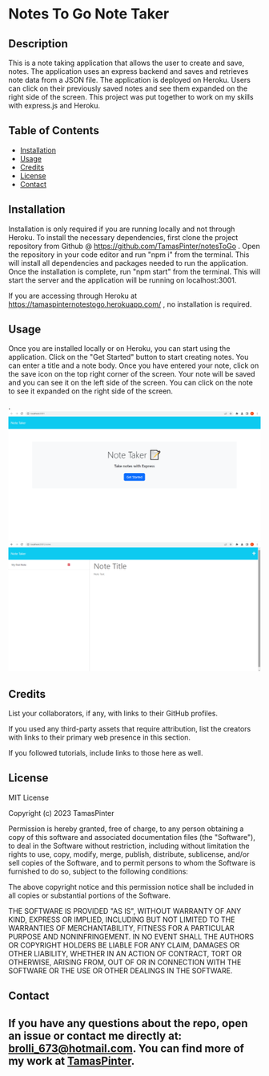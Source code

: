 # Notes To Go Note Taker

## Description

This is a note taking application that allows the user to create and save, notes. The application uses an express backend and saves and retrieves note data from a JSON file. The application is deployed on Heroku. Users can click on their previously saved notes and see them expanded on the right side of the screen. This project was put together to work on my skills with express.js and Heroku.


## Table of Contents 


- [Installation](#installation)
- [Usage](#usage)
- [Credits](#credits)
- [License](#license)
- [Contact](#contact)

## Installation

Installation is only required if you are running locally and not through Heroku. To install the necessary dependencies, first clone the project repository from Github @ https://github.com/TamasPinter/notesToGo . Open the repository in your code editor and run "npm i" from the terminal. This will install all dependencies and packages needed to run the application. Once the installation is complete, run "npm start" from the terminal. This will start the server and the application will be running on localhost:3001.

If you are accessing through Heroku at https://tamaspinternotestogo.herokuapp.com/ , no installation is required.

## Usage

Once you are installed locally or on Heroku, you can start using the application. Click on the "Get Started" button to start creating notes. You can enter a title and a note body. Once you have entered your note, click on the save icon on the top right corner of the screen. Your note will be saved and you can see it on the left side of the screen. You can click on the note to see it expanded on the right side of the screen. 

. 
![Screenshot1](./db/note1.png)
![Screenshot2](./db/note2.png)

## Credits

List your collaborators, if any, with links to their GitHub profiles.

If you used any third-party assets that require attribution, list the creators with links to their primary web presence in this section.

If you followed tutorials, include links to those here as well.

## License

MIT License

Copyright (c) 2023 TamasPinter

Permission is hereby granted, free of charge, to any person obtaining a copy
of this software and associated documentation files (the "Software"), to deal
in the Software without restriction, including without limitation the rights
to use, copy, modify, merge, publish, distribute, sublicense, and/or sell
copies of the Software, and to permit persons to whom the Software is
furnished to do so, subject to the following conditions:

The above copyright notice and this permission notice shall be included in all
copies or substantial portions of the Software.

THE SOFTWARE IS PROVIDED "AS IS", WITHOUT WARRANTY OF ANY KIND, EXPRESS OR
IMPLIED, INCLUDING BUT NOT LIMITED TO THE WARRANTIES OF MERCHANTABILITY,
FITNESS FOR A PARTICULAR PURPOSE AND NONINFRINGEMENT. IN NO EVENT SHALL THE
AUTHORS OR COPYRIGHT HOLDERS BE LIABLE FOR ANY CLAIM, DAMAGES OR OTHER
LIABILITY, WHETHER IN AN ACTION OF CONTRACT, TORT OR OTHERWISE, ARISING FROM,
OUT OF OR IN CONNECTION WITH THE SOFTWARE OR THE USE OR OTHER DEALINGS IN THE
SOFTWARE.

## Contact

If you have any questions about the repo, open an issue or contact me directly at:
brolli_673@hotmail.com. You can find more of my work at [TamasPinter](https://github.com/TamasPinter).
---